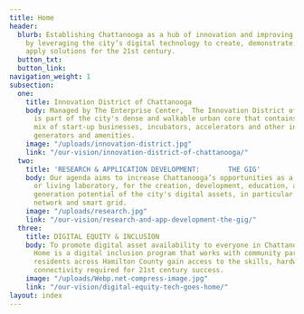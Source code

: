 ```yaml
---
title: Home
header:
  blurb: Establishing Chattanooga as a hub of innovation and improving people’s lives
    by leveraging the city’s digital technology to create, demonstrate, test, and
    apply solutions for the 21st century.
  button_txt: 
  button_link: 
navigation_weight: 1
subsection:
  one:
    title: Innovation District of Chattanooga
    body: Managed by The Enterprise Center,  The Innovation District of Chattanooga
      is part of the city's dense and walkable urban core that contains a catalytic
      mix of start-up businesses, incubators, accelerators and other innovation economy
      generators and amenities.
    image: "/uploads/innovation-district.jpg"
    link: "/our-vision/innovation-district-of-chattanooga/"
  two:
    title: 'RESEARCH & APPLICATION DEVELOPMENT:       THE GIG'
    body: Our agenda aims to increase Chattanooga’s opportunities as a national test-bed,
      or living laboratory, for the creation, development, education, and business
      generation potential of the city's digital assets, in particular the gigabit
      network and smart grid.
    image: "/uploads/research.jpg"
    link: "/our-vision/research-and-app-development-the-gig/"
  three:
    title: DIGITAL EQUITY & INCLUSION
    body: To promote digital asset availability to everyone in Chattanooga, Tech Goes
      Home is a digital inclusion program that works with community partners to help
      residents across Hamilton County gain access to the skills, hardware, and Internet
      connectivity required for 21st century success.
    image: "/uploads/Webp.net-compress-image.jpg"
    link: "/our-vision/digital-equity-tech-goes-home/"
layout: index
---
```


